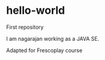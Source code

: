 # hello-world
First repository

I am nagarajan working as a JAVA SE.

Adapted for Frescoplay course
